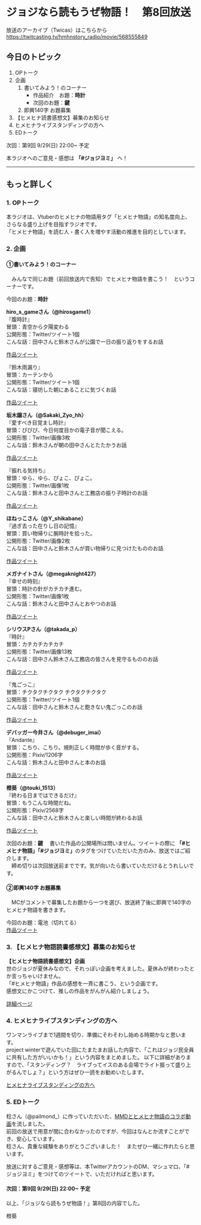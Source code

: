 # ジョジなら読もうぜ物語！　第8回放送

放送のアーカイブ（Twicas）はこちらから https://twitcasting.tv/hmhnstory_radio/movie/568555849

## 今日のトピック
1. OPトーク
1. 企画
    1. 書いてみよう！のコーナー
        - 作品紹介　お題：<b>時計</b>
        - 次回のお題：<b>鍵</b>
    1. 即興140字 お題募集
1. 【ヒメヒナ読書感想文】募集のお知らせ
1. ヒメヒナライブスタンディングの方へ
1. EDトーク

次回：第9回 9/29(日) 22:00~ 予定

本ラジオへのご意見・感想は **「#ジョジヨミ」** へ！

---

## もっと詳しく
### 1. OPトーク

本ラジオは、Vtuberのヒメヒナの物語用タグ「ヒメヒナ物語」の知名度向上、さらなる盛り上げを目指すラジオです。  
「ヒメヒナ物語」を読む人・書く人を増やす活動の推進を目的としています。  

### 2. 企画
#### ①書いてみよう！のコーナー
　みんなで同じお題（前回放送内で告知）でヒメヒナ物語を書こう！　というコーナーです。

今回のお題：<b>時計</b>

**hiro_s_gameさん（@hirosgame1）**  
『腹時計』  
冒頭：青空から夕陽変わる  
公開形態：Twitter/ツイート1個  
こんな話：田中さんと鈴木さんが公園で一日の振り返りをするお話  

[作品ツイート](https://twitter.com/hirosgame1/status/1173233081022443520?s=20)

『鈴木雨漏り』  
冒頭：カーテンから  
公開形態：Twitter/ツイート1個  
こんな話：寝坊した朝にあることに気づくお話  

[作品ツイート](https://twitter.com/hirosgame1/status/1173596114781519873?s=20)

**坂木譲さん（@Sakaki_Zyo_hh）**  
『愛すべき目覚まし時計』  
冒頭：ぴぴぴ、今日何度目かの電子音が聞こえる。  
公開形態：Twitter/画像3枚  
こんな話：鈴木さんが朝の田中さんとたたかうお話  

[作品ツイート](https://twitter.com/Sakaki_Zyo_hh/status/1173238312120635393?s=20)

『振れる気持ち』  
冒頭：ゆら、ゆら、ぴょこ、ぴょこ。  
公開形態：Twitter/画像1枚  
こんな話：鈴木さんと田中さんと工務店の振り子時計のお話  

[作品ツイート](https://twitter.com/Sakaki_Zyo_hh/status/1173238312120635393?s=20)

**ほねっこさん（@Y_shikabane）**  
『過ぎ去った在りし日の記憶』  
冒頭：買い物帰りに腕時計を拾った。  
公開形態：Twitter/画像2枚  
こんな話：田中さんと鈴木さんが買い物帰りに見つけたもののお話  

[作品ツイート](https://twitter.com/Y_shikabane/status/1173572686368272385?s=20)

**メガナイトさん（@megaknight427）**  
『幸せの時刻』  
冒頭：時計の針がカチカチ進む。  
公開形態：Twitter/画像1枚  
こんな話：鈴木さんと田中さんとおやつのお話

[作品ツイート](https://twitter.com/megaknight427/status/1173591380582490113?s=20)

**シリウスPさん（@takada_p）**  
『時計』  
冒頭：カチカチカチカチ  
公開形態：Twitter/画像13枚  
こんな話：田中さん鈴木さん工務店の皆さんを見守るもののお話

[作品ツイート](https://twitter.com/takada_p/status/1174221180066312194?s=20)

『鬼ごっこ』  
冒頭：チクタクチクタク チクタクチクタク  
公開形態：Twitter/ツイート1個  
こんな話：田中さんと鈴木さんと飽きない鬼ごっこのお話

[作品ツイート](https://twitter.com/takada_p/status/1175227636546588673?s=20)

**デバッガー今井さん（@debuger_imai）**  
『Andante』  
冒頭：こちり、こちり。規則正しく時間が歩く音がする。  
公開形態：Pixiv/1206字  
こんな話：鈴木さんと田中さんと本のお話  

[作品ツイート](https://twitter.com/debuger_imai/status/1174844929618538497?s=20)

**橙葵（@touki_1513）**  
『終わる日まではできるだけ』  
冒頭：もうこんな時間だね。   
公開形態：Pixiv/2568字  
こんな話：田中さんと鈴木さんと楽しい時間が終わるお話  

[作品ツイート](https://twitter.com/touki_1513/status/1175755530465210369?s=20)

次回のお題：<b>鍵</b> 
　書いた作品の公開場所は問いません。ツイートの際に <b>「#ヒメヒナ物語」「#ジョジヨミ」</b>のタグをつけていただいた方のみ、放送ではご紹介します。  
　締め切りは次回放送前までです。気が向いたら書いていただけるとうれしいです。

#### ②即興140字 お題募集
　MCがコメントで募集したお題から一つを選び、放送終了後に即興で140字のヒメヒナ物語を書きます。
 
 今回のお題：電池（切れてる）  
 [作品ツイート](https://twitter.com/hmhnStory_Radio/status/1175776247386791937?s=20)

### 3. 【ヒメヒナ物語読書感想文】募集のお知らせ
<b>【ヒメヒナ物語読書感想文】企画</b>  
世のジョジが夏休みなので、それっぽい企画を考えました。夏休みが終わったとか言っちゃいけません。  
「#ヒメヒナ物語」作品の感想を一斉に書こう、という企画です。  
感想文にかこつけて、推しの作品をがんがん紹介しましょう。

[詳細ページ](../kansou.md)

### 4. ヒメヒナライブスタンディングの方へ
ワンマンライブまで1週間を切り、準備にそわそわし始める時期かなと思います。  
project winterで遊んでいた回にたまたまお話した内容で、「これはジョジ民全員に共有した方がいいかも！」という内容をまとめました。
以下に詳細がありますので、「スタンディング？　ライブってイスのある会場でライト振って盛り上がるんでしょ？」という方はぜひ一読をお勧めいたします。

[ヒメヒナライブスタンディングの方へ](../advice.md)

### 5. EDトーク

稔さん（@pailmond_）に作っていただいた、[MMDとヒメヒナ物語のコラボ動画](https://twitter.com/pailmond_/status/1171795656538591233?s=20)を流しました。  
前回の放送で用意が間に合わなかったのですが、今回はなんとか流すことができ、安心しています。  
稔さん、貴重な経験をありがとうございました！　またぜひ一緒に作れたらと思います。

放送に対するご意見・感想等は、本TwitterアカウントのDM、マシュマロ、「#ジョジヨミ」をつけてのツイートで、いただければと思います。

#### 次回：第9回 9/29(日) 22:00~ 予定

以上、「ジョジなら読もうぜ物語！」第8回の内容でした。

橙葵
